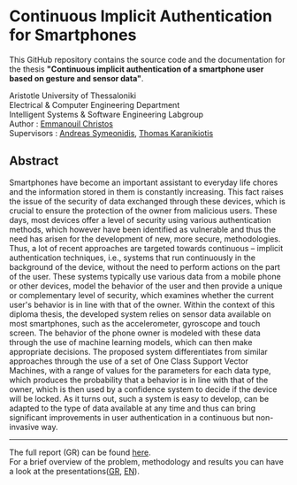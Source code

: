 # Continuous Implicit Authentication for Smartphones

This GitHub repository contains the source code and the documentation for the thesis **"Continuous implicit authentication of a smartphone user based on gesture and sensor data"**.

Aristotle University of Thessaloniki  
Electrical & Computer Engineering Department  
Intelligent Systems & Software Engineering Labgroup  
Author : [Emmanouil Christos](https://github.com/eachristgr)  
Supervisors : [Andreas Symeonidis](https://github.com/asymeon), [Thomas Karanikiotis](https://github.com/karanikiotis)

## Abstract
Smartphones have become an important assistant to everyday life chores and the information stored in them is constantly increasing. This fact raises the issue of the security of data exchanged through these devices, which is crucial to ensure the protection of the owner from malicious users. These days, most devices offer a level of security using various authentication methods, which however have been identified as vulnerable and thus the need has arisen for the development of new, more secure, methodologies. Thus, a lot of recent approaches are targeted towards continuous – implicit authentication techniques, i.e., systems that run continuously in the background of the device, without the need to perform actions on the part of the user. These systems typically use various data from a mobile phone or other devices, model the behavior of the user and then provide a unique or complementary level of security, which examines whether the current user's behavior is in line with that of the owner. Within the context of this diploma thesis, the developed system relies on sensor data available on most smartphones, such as the accelerometer, gyroscope and touch screen. The behavior of the phone owner is modeled with these data through the use of machine learning models, which can then make appropriate decisions. The proposed system differentiates from similar approaches through the use of a set of One Class Support Vector Machines, with a range of values for the parameters for each data type, which produces the probability that a behavior is in line with that of the owner, which is then used by a confidence system to decide if the device will be locked. As it turns out, such a system is easy to develop, can be adapted to the type of data available at any time and thus can bring significant improvements in user authentication in a continuous but non-invasive way.

---

The full report (GR) can be found [here](./docs/CIA_MotionSensors&Gestures.pdf).  
For a brief overview of the problem, methodology and results you can have a look at the presentations([GR](./docs/CIA_MotionSensors&Gestures_presentationGR.pdf), [EN](./docs/CIA_MotionSensors&Gestures_presentationEN.pdf)).
